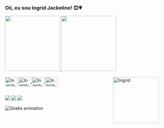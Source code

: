 ### Oii, eu sou Ingrid Jackeline! 😊💗


<div>
  <a href="https://github.com/ingridjackeline">
  <img height="180cm" src="https://github-readme-stats.vercel.app/api?username=ingridjackeline&show_icons=true&theme=gotham&include_all_commits=true&count_private=true"/>
  <img height="180cm" src="https://github-readme-stats.vercel.app/api/top-langs/?username=anuraghazra&layout=compact&langs_count=7&theme=gotham"/>
</div>

<div style="display: inline_block"><br>
  <img align="center" alt="Ingrid-Python" height="30" width="40" src="https://cdn.jsdelivr.net/gh/devicons/devicon/icons/python/python-original.svg">
  <img align="center" alt="Ingrid-Java" height="30" width="40" src="https://cdn.jsdelivr.net/gh/devicons/devicon/icons/java/java-original.svg">
  <img align="center" alt="Ingrid-Spring" height="30" width="40" src="https://cdn.jsdelivr.net/gh/devicons/devicon/icons/spring/spring-original.svg">
  <img align="center" alt="Ingrid-Haskell" height="30" width="40" src="https://cdn.jsdelivr.net/gh/devicons/devicon/icons/haskell/haskell-original.svg">
  <img align="right" alt="Ingrid" height="150" width="150" src="https://cdn.discordapp.com/attachments/980207753945546802/1068286422349525043/download202301041834021.png">
</div>

##

<div>
  <a href="https://www.instagram.com/ingridjck" target="_blank"><img src="https://img.shields.io/badge/Instagram-E4405F?style=for-the-badge&logo=instagram&logoColor=white" target="_blank"></a>
  <a href="" target="_blank"><img src="https://img.shields.io/badge/Discord-7289DA?style=for-the-badge&logo=discord&logoColor=white" target="_blank"></a>
  <a href="mailto:ingrid.castro@ccc.ufcg.edu.br" target="_blank"><img src="https://img.shields.io/badge/Gmail-D14836?style=for-the-badge&logo=gmail&logoColor=white" target="_blank"></a>
  
  ![Snake animation](https://github.com/ingridjackeline/ingridjackeline/blob/output/github-contribution-grid-snake.svg)  
  
</div>
